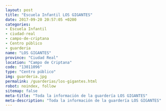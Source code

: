 ```yaml
---
layout: post
title: "Escuela Infantil LOS GIGANTES"
date: 2017-09-20 20:57:05 +0200
categories:
- Escuela Infantil
- ciudad-real
- campo-de-criptana
- Centro público
- guarderia
name: "LOS GIGANTES"
province: "Ciudad Real"
location: "Campo de Criptana"
code: "13011096"
type: "Centro público"
img: guarderia.jpg
permalink: /guarderias/los-gigantes.html
robot: noindex, follow
sitemap: false
meta-title: "Toda la información de la guardería LOS GIGANTES"
meta-description: "Toda la información de la guardería LOS GIGANTES"
---
```

